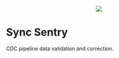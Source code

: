 <p align="center">
  <img src="https://github.com/pheen/sync_sentry/assets/1145873/f93d4d3e-f7b4-40f3-9545-5e8aaf032917">
</p>

# Sync Sentry

CDC pipeline data validation and correction.

